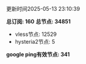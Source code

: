 更新时间2025-05-13 23:10:39

**总订阅: 160**
**总节点: 34851**
- vless节点: 12529
- hysteria2节点: 5

**google ping有效节点: 341**
